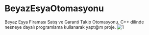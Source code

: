 # BeyazEsyaOtomasyonu
Beyaz Eşya Firaması Satış ve Garanti Takip Otomasyonu.
C++ dilinde nesneye dayalı programlama kullanarak yaptığım proje. 
![1](https://user-images.githubusercontent.com/75757682/157715141-0ecab461-dfbc-47d9-87cc-0a95fc43ab8d.png)
